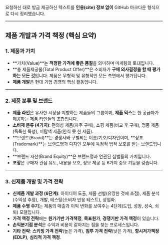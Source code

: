 
요청하신 대로 방금 제공하신 텍스트를 **인용(cite) 정보 없이** GitHub 마크다운 형식으로 다시 정리했습니다.

---

## **제품 개발과 가격 책정 (핵심 요약)**

### **1. 제품과 가치**

* **가치(Value)**는 **적정한 가격에 좋은 품질**을 의미하며 마케팅의 토대입니다.
* **총 제품제공물(Total Product Offer)**은 소비자가 **구매 의사결정을 할 때 평가하는 모든 것**입니다. 제품은 무형적 및 유형적인 모든 측면에서 평가됩니다.
* **제품 개발**은 현대 기업 경영의 핵심 활동입니다.

---

### **2. 제품 분류 및 브랜드**

* **제품 라인**은 유사한 시장을 지향하는 제품들의 그룹이며, **제품 믹스**는 한 공급자가 제공하는 제품 라인들의 조합입니다.
* **소비재 분류 (4가지)**: 편의성 제품(자주 구매), 쇼핑 제품(비교 후 구매), 명품 제품(독특한 특성), 미탐색 제품(인식 못 한 제품).
* **브랜드(Brand)**는 경쟁사와 구별되는 이름/기호/디자인이며, **상표(Trademark)**는 브랜드명과 디자인 모두에 독점적 법적 보호를 받는 브랜드입니다.
* **브랜드 자산(Brand Equity)**은 브랜드명과 연관된 심벌들의 가치입니다.
* **포장**은 구매자 관심 유도, 내용물 보호, 정보 제공 등 6가지 중요 기능을 갖습니다.

---

### **3. 신제품 개발 및 가격 전략**

* **신제품 개발 과정 (6단계)**: 아이디어 도출, 제품 선별(유망한 것에 초점), 제품 분석(수익성 추정), 개발, 테스팅(소비자 반응 테스트), 상업화.
* **제품 수명 주기**는 제품의 매출과 이익 변화를 보여주는 4단계(도입, 성장, 성숙, 쇠퇴) 모델입니다.
* **가격 책정 전략**에는 **원가기반 가격책정**, **목표원가**, **경쟁기반 가격 책정**이 있습니다.
* **손익분기점 분석**은 수익과 비용이 같아지는 점을 찾는 프로세스입니다.
* **기타 전략**: **스키밍 가격 전략**(높은 가격), **침투 가격 전략**(낮은 가격), **항시저가책정(EDLP)**, **심리적 가격 책정**.
